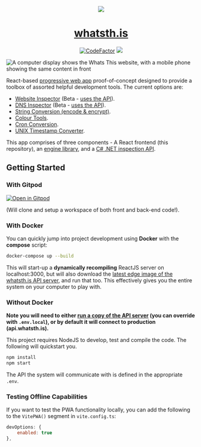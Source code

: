 <p align="center"><img src="https://user-images.githubusercontent.com/11209477/167717787-7f33f564-e975-4055-bf7b-c2b3c29e4f81.png" /></p>
<h1 align="center"><a href="https://whatsth.is">whatsth.is</a></h1>
<p align="center">
  <a href="https://www.codefactor.io/repository/github/whatsth-is/whatsth.is"><img src="https://www.codefactor.io/repository/github/whatsth-is/whatsth.is/badge" alt="CodeFactor" /></a>
  <a href="https://gitpod.io/#https://github.com/whatsth-is/whatsth.is"><img src="https://img.shields.io/badge/open%20in-Gitpod-orange?logo=gitpod&logoColor=white" /></a>
</p>

![A computer display shows the Whats This website, with a mobile phone showing the same content in front](https://blog.soupbowl.io/assets/img/devices-whatsthis.webp)

React-based [progressive web app][pwa] proof-of-concept designed to provide a toolbox of assorted helpful development tools. The current options are:

* [Website Inspector](https://whatsth.is/#/inspect) (Beta - [uses the API][api]).
* [DNS Inspector](https://whatsth.is/#/dns) (Beta - [uses the API][api]).
* [String Conversion (encode & encrypt)](https://whatsth.is/#/convert).
* [Colour Tools](https://whatsth.is/#/colour).
* [Cron Conversion](https://whatsth.is/#/cron).
* [UNIX Timestamp Converter](https://whatsth.is/#/time).

This app comprises of three components - A React frontend (this repository), an [engine library][lib], and a [C# .NET inspection API][api].

## Getting Started

### With Gitpod

[![Open in Gitpod](https://gitpod.io/button/open-in-gitpod.svg)]()

(Will clone and setup a workspace of both front and back-end code!).

### With Docker

You can quickly jump into project development using **Docker** with the **compose** script:

```bash
docker-compose up --build
```

This will start-up a **dynamically recompiling** ReactJS server on localhost:3000, but will also download the [latest edge image of the whatsth.is API server][api], and run that too. This effectively gives you the entire system on your computer to play with.

### Without Docker

**Note you will need to either [run a copy of the API server][api] (you can override with `.env.local`), or by default it will connect to production (api.whatsth.is).**

This project requires NodeJS to develop, test and compile the code. The following will quickstart you.

```bash
npm install
npm start
```

The API the system will communicate with is defined in the appropriate `.env`.

### Testing Offline Capabilities

If you want to test the PWA functionality locally, you can add the following to the `VitePWA()` segment in `vite.config.ts`:

```js
devOptions: {
	enabled: true
},
```

[site]: https://whatsth.is
[pwa]:  https://web.dev/learn/pwa/progressive-web-apps/
[api]:  https://github.com/whatsth-is/api.whatsth.is
[lib]:  https://github.com/whatsth-is/libwhatsthis
[ext]:  https://github.com/whatsth-is/whatsth.is-browser
